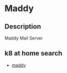 # Maddy

## Description

Maddy Mail Server

## k8 at home search

- [maddy](https://nanne.dev/k8s-at-home-search/#/maddy)
